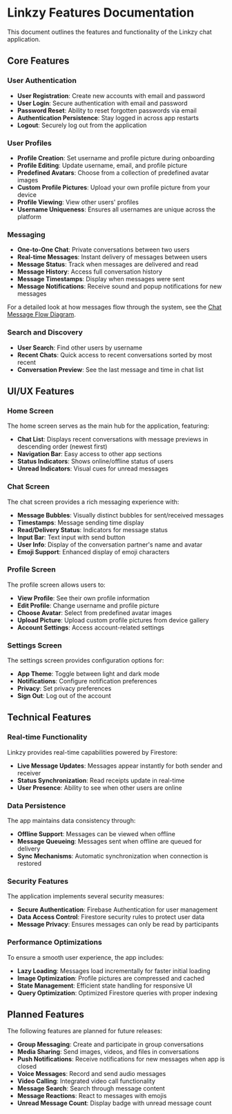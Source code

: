 # Linkzy Features Documentation

This document outlines the features and functionality of the Linkzy chat application.

## Core Features

### User Authentication

- **User Registration**: Create new accounts with email and password
- **User Login**: Secure authentication with email and password
- **Password Reset**: Ability to reset forgotten passwords via email
- **Authentication Persistence**: Stay logged in across app restarts
- **Logout**: Securely log out from the application

### User Profiles

- **Profile Creation**: Set username and profile picture during onboarding
- **Profile Editing**: Update username, email, and profile picture
- **Predefined Avatars**: Choose from a collection of predefined avatar images
- **Custom Profile Pictures**: Upload your own profile picture from your device
- **Profile Viewing**: View other users' profiles
- **Username Uniqueness**: Ensures all usernames are unique across the platform

### Messaging

- **One-to-One Chat**: Private conversations between two users
- **Real-time Messages**: Instant delivery of messages between users
- **Message Status**: Track when messages are delivered and read
- **Message History**: Access full conversation history
- **Message Timestamps**: Display when messages were sent
- **Message Notifications**: Receive sound and popup notifications for new messages

For a detailed look at how messages flow through the system, see the [Chat Message Flow Diagram](./images/chat_flow.md).

### Search and Discovery

- **User Search**: Find other users by username
- **Recent Chats**: Quick access to recent conversations sorted by most recent
- **Conversation Preview**: See the last message and time in chat list

## UI/UX Features

### Home Screen

The home screen serves as the main hub for the application, featuring:

- **Chat List**: Displays recent conversations with message previews in descending order (newest first)
- **Navigation Bar**: Easy access to other app sections
- **Status Indicators**: Shows online/offline status of users
- **Unread Indicators**: Visual cues for unread messages

### Chat Screen

The chat screen provides a rich messaging experience with:

- **Message Bubbles**: Visually distinct bubbles for sent/received messages
- **Timestamps**: Message sending time display
- **Read/Delivery Status**: Indicators for message status
- **Input Bar**: Text input with send button
- **User Info**: Display of the conversation partner's name and avatar
- **Emoji Support**: Enhanced display of emoji characters

### Profile Screen

The profile screen allows users to:

- **View Profile**: See their own profile information
- **Edit Profile**: Change username and profile picture
- **Choose Avatar**: Select from predefined avatar images
- **Upload Picture**: Upload custom profile pictures from device gallery
- **Account Settings**: Access account-related settings

### Settings Screen

The settings screen provides configuration options for:

- **App Theme**: Toggle between light and dark mode
- **Notifications**: Configure notification preferences
- **Privacy**: Set privacy preferences
- **Sign Out**: Log out of the account

## Technical Features

### Real-time Functionality

Linkzy provides real-time capabilities powered by Firestore:

- **Live Message Updates**: Messages appear instantly for both sender and receiver
- **Status Synchronization**: Read receipts update in real-time
- **User Presence**: Ability to see when other users are online

### Data Persistence

The app maintains data consistency through:

- **Offline Support**: Messages can be viewed when offline
- **Message Queueing**: Messages sent when offline are queued for delivery
- **Sync Mechanisms**: Automatic synchronization when connection is restored

### Security Features

The application implements several security measures:

- **Secure Authentication**: Firebase Authentication for user management
- **Data Access Control**: Firestore security rules to protect user data
- **Message Privacy**: Ensures messages can only be read by participants

### Performance Optimizations

To ensure a smooth user experience, the app includes:

- **Lazy Loading**: Messages load incrementally for faster initial loading
- **Image Optimization**: Profile pictures are compressed and cached
- **State Management**: Efficient state handling for responsive UI
- **Query Optimization**: Optimized Firestore queries with proper indexing

## Planned Features

The following features are planned for future releases:

- **Group Messaging**: Create and participate in group conversations
- **Media Sharing**: Send images, videos, and files in conversations
- **Push Notifications**: Receive notifications for new messages when app is closed
- **Voice Messages**: Record and send audio messages
- **Video Calling**: Integrated video call functionality
- **Message Search**: Search through message content
- **Message Reactions**: React to messages with emojis
- **Unread Message Count**: Display badge with unread message count 